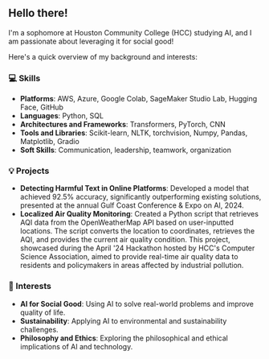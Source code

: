 ## Hello there!

I'm a sophomore at Houston Community College (HCC) studying AI, and I am passionate about leveraging it for social good! 

Here's a quick overview of my background and interests:

### 💻 Skills
- **Platforms**: AWS, Azure, Google Colab, SageMaker Studio Lab, Hugging Face, GitHub  
- **Languages**: Python, SQL
- **Architectures and Frameworks**: Transformers, PyTorch, CNN
- **Tools and Libraries**: Scikit-learn, NLTK, torchvision, Numpy, Pandas, Matplotlib, Gradio  
- **Soft Skills**: Communication, leadership, teamwork, organization

### 💡 Projects
- **Detecting Harmful Text in Online Platforms**: Developed a model that achieved 92.5% accuracy, significantly outperforming existing solutions, presented at the annual Gulf Coast Conference & Expo on AI, 2024. 
- **Localized Air Quality Monitoring**: Created a Python script that retrieves AQI data from the OpenWeatherMap API based on user-inputted locations. The script converts the location to coordinates, retrieves the AQI, and provides the current air quality condition. This project, showcased during the April '24 Hackathon hosted by HCC's Computer Science Association, aimed to provide real-time air quality data to residents and policymakers in areas affected by industrial pollution.

### 🌟 Interests
- **AI for Social Good**: Using AI to solve real-world problems and improve quality of life.
- **Sustainability**: Applying AI to environmental and sustainability challenges.
- **Philosophy and Ethics**: Exploring the philosophical and ethical implications of AI and technology.
